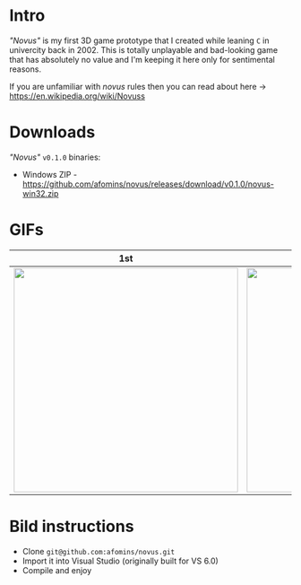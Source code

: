 # Intro
*"Novus"* is my first 3D game prototype that I created while leaning `C` in univercity back in 2002. This is totally unplayable and bad-looking game that has absolutely no value and I'm keeping it here only for sentimental reasons.

If you are unfamiliar with *novus* rules then you can read about here -> https://en.wikipedia.org/wiki/Novuss

# Downloads
*"Novus"* `v0.1.0` binaries:
 * Windows ZIP - https://github.com/afomins/novus/releases/download/v0.1.0/novus-win32.zip
 
# GIFs
| 1st | 2nd |
| --|--|
| <img src="https://github.com/afomins/novus/blob/master/gifs/novus_000.gif" width="400"> | <img src="https://github.com/afomins/novus/blob/master/gifs/novus_000.gif" width="400"> |

# Bild instructions
 * Clone `git@github.com:afomins/novus.git`
 * Import it into Visual Studio (originally built for VS 6.0) 
 * Compile and enjoy
